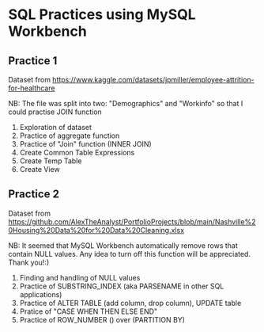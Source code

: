 # SQL Practices using MySQL Workbench
## Practice 1
Dataset from https://www.kaggle.com/datasets/jpmiller/employee-attrition-for-healthcare

NB: The file was split into two: "Demographics" and "Workinfo" so that I could practise JOIN function
1) Exploration of dataset
2) Practice of aggregate function
3) Practice of "Join" function (INNER JOIN)
4) Create Common Table Expressions
5) Create Temp Table
6) Create View

## Practice 2
Dataset from https://github.com/AlexTheAnalyst/PortfolioProjects/blob/main/Nashville%20Housing%20Data%20for%20Data%20Cleaning.xlsx

NB: It seemed that MySQL Workbench automatically remove rows that contain NULL values. Any idea to turn off this function will be appreciated. Thank you!:)

1) Finding and handling of NULL values
2) Practice of SUBSTRING_INDEX (aka PARSENAME in other SQL applications)
3) Practice of ALTER TABLE (add column, drop column), UPDATE table
4) Pratice of "CASE WHEN THEN ELSE END"
5) Practice of ROW_NUMBER () over (PARTITION BY)
